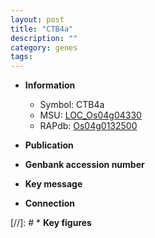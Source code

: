 ```yaml
---
layout: post
title: "CTB4a"
description: ""
category: genes
tags: 
---
```


* **Information**  
    + Symbol: CTB4a  
    + MSU: [LOC_Os04g04330](http://rice.uga.edu/cgi-bin/ORF_infopage.cgi?orf=LOC_Os04g04330)  
    + RAPdb: [Os04g0132500](http://rapdb.dna.affrc.go.jp/viewer/gbrowse_details/irgsp1?name=Os04g0132500)  

* **Publication**  

* **Genbank accession number**  

* **Key message**  

* **Connection**  

[//]: # * **Key figures**  


